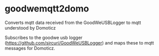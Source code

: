 # goodwemqtt2domo
Converts mqtt data received from the GoodWeUSBLogger to mqtt understood by Domoticz

Subscribes to the goodwe usb logger (https://github.com/sircuri/GoodWeUSBLogger) and maps these to mqtt messages for Domoticz.

